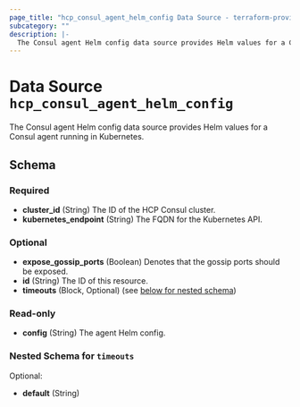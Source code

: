 ```yaml
---
page_title: "hcp_consul_agent_helm_config Data Source - terraform-provider-hcp"
subcategory: ""
description: |-
  The Consul agent Helm config data source provides Helm values for a Consul agent running in Kubernetes.
---
```


# Data Source `hcp_consul_agent_helm_config`

The Consul agent Helm config data source provides Helm values for a Consul agent running in Kubernetes.



## Schema

### Required

- **cluster_id** (String) The ID of the HCP Consul cluster.
- **kubernetes_endpoint** (String) The FQDN for the Kubernetes API.

### Optional

- **expose_gossip_ports** (Boolean) Denotes that the gossip ports should be exposed.
- **id** (String) The ID of this resource.
- **timeouts** (Block, Optional) (see [below for nested schema](#nestedblock--timeouts))

### Read-only

- **config** (String) The agent Helm config.

<a id="nestedblock--timeouts"></a>
### Nested Schema for `timeouts`

Optional:

- **default** (String)


